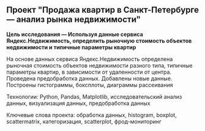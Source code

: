 ## Проект "Продажа квартир в Санкт-Петербурге — анализ рынка недвижимости"

<b>Цель исследования — Используя данные сервиса Яндекс.Недвижимость, определить рыночную стоимость объектов недвижимости и типичные параметры квартир</b>


На основе данных сервиса Яндекс.Недвижимость определена рыночная стоимость объектов недвижимости разного типа, типичные параметры квартир, в зависимости от удаленности от центра. Проведена предобработка данных. Добавлены новые данные. Построены гистограммы, боксплоты, диаграммы рассеивания

Технологии: Python, Pandas, Matplotlib, исследовательский анализ данных, визуализация данных, предобработка данных

Ключевые слова проекта: обработка данных, histogram, boxplot, scattermatrix, категоризация, scatterplot,  фрод-мониторинг
